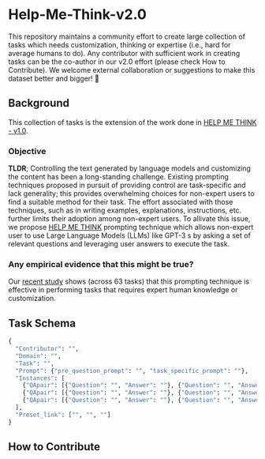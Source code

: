 # Help-Me-Think-v2.0

This repository maintains a community effort to create large collection of tasks which needs customization, thinking or expertise (i.e., hard for average humans to do). Any contributor with sufficient work in creating tasks can be the co-author in our v2.0 effort (please check How to Contribute). We welcome external collaboration or suggestions to make this dataset better and bigger! 🙌

## Background

This collection of tasks is the extension of the work done in [HELP ME THINK - v1.0](https://arxiv.org/pdf/2208.08232.pdf).

### Objective

**TLDR**; Controlling the text generated by language models and customizing the content has been a long-standing challenge. Existing prompting techniques proposed in pursuit of providing control are task-specific and lack generality; this provides overwhelming choices for non-expert users to find a suitable method for their task. The effort associated with those techniques, such as in writing examples, explanations, instructions, etc. further limits their adoption among non-expert users. To allivate this issue, we propose [HELP ME THINK](https://arxiv.org/pdf/2208.08232.pdf) prompting technique which allows non-expert user to use Large Language Models (LLMs) like GPT-3 s by asking a set of relevant questions and leveraging user answers to execute the task.

### Any empirical evidence that this might be true?

Our [recent study](https://arxiv.org/pdf/2208.08232.pdf) shows (across 63 tasks) that this prompting technique is effective in performing tasks that requires expert human knowledge or customization. 

## Task Schema

```python
{
  "Contributor": "",
  "Domain": "",
  "Task": "",
  "Prompt": {"pre_question_prompt": "", "task_specific_prompt": ""},
  "Instances": [
    {"QApair": [{"Question": "", "Answer": ""}, {"Question": "", "Answer": ""}, ...], "Output": ""},
    {"QApair": [{"Question": "", "Answer": ""}, {"Question": "", "Answer": ""}, ...], "Output": ""},
    {"QApair": [{"Question": "", "Answer": ""}, {"Question": "", "Answer": ""}, ...], "Output": ""},
  ],
  "Preset_link": ["", "", ""]
}
```

## How to Contribute
